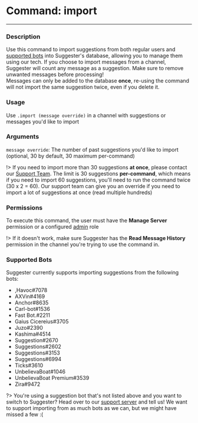 # Command: import
---
### Description
Use this command to import suggestions from both regular users and [supported bots](admin/import.md?id=supported-bots) into Suggester's database, allowing you to manage them using our tech. If you choose to import messages from a channel, Suggester will count any message as a suggestion. Make sure to remove unwanted messages before processing!\
Messages can only be added to the database **once**, re-using the command will not import the same suggestion twice, even if you delete it. 

### Usage
Use `.import (message override)` in a channel with suggestions or messages you'd like to import

### Arguments
`message override`: The number of past suggestions you'd like to import (optional, 30 by default, 30 maximum per-command) 

!> If you need to import more than 30 suggestions **at once**, please contact our [Support Team](https://suggester.js.org/support). The limit is 30 suggestions **per-command**, which means if you need to import 60 suggestions, you'll need to run the command twice (30 x 2 = 60). Our support team can give you an override if you need to import a lot of suggestions at once (read multiple hundreds)

### Permissions
To execute this command, the user must have the **Manage Server** permission or a configured [admin](/config/adminroles.md) role

!> If it doesn't work, make sure Suggester has the **Read Message History** permission in the channel you're trying to use the command in.

### Supported Bots
Suggester currently supports importing suggestions from the following bots:

- ,Havoc#7078
- AXVin#4169
- Anchor#8635
- Carl-bot#1536
- Fast Bot.#2211
- Gaius Cicereius#3705 
- Juzo#2390
- Kashima#4514
- Suggestion#2670
- Suggestions#2602
- Suggestions#3153
- Suggestions#6994
- Ticks#3610
- UnbelievaBoat#1046
- UnbelievaBoat Premium#3539
- Zira#9472 

?> You're using a suggestion bot that's not listed above and you want to switch to Suggester? Head over to our [support server](https://suggester.js.org/support) and tell us! We want to support importing from as much bots as we can, but we might have missed a few :(


